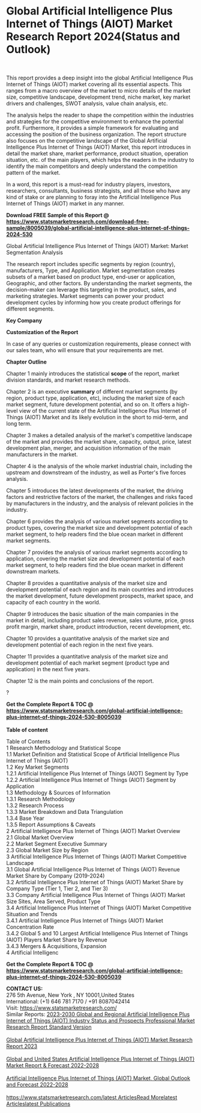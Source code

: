 <h1>Global Artificial Intelligence Plus Internet of Things (AIOT) Market Research Report 2024(Status and Outlook)</h1><br/><p>This report provides a deep insight into the global Artificial Intelligence Plus Internet of Things (AIOT) market covering all its essential aspects. This ranges from a macro overview of the market to micro details of the market size, competitive landscape, development trend, niche market, key market drivers and challenges, SWOT analysis, value chain analysis, etc.</p><p>The analysis helps the reader to shape the competition within the industries and strategies for the competitive environment to enhance the potential profit. Furthermore, it provides a simple framework for evaluating and accessing the position of the business organization. The report structure also focuses on the competitive landscape of the Global Artificial Intelligence Plus Internet of Things (AIOT) Market, this report introduces in detail the market share, market performance, product situation, operation situation, etc. of the main players, which helps the readers in the industry to identify the main competitors and deeply understand the competition pattern of the market.</p><p>In a word, this report is a must-read for industry players, investors, researchers, consultants, business strategists, and all those who have any kind of stake or are planning to foray into the Artificial Intelligence Plus Internet of Things (AIOT) market in any manner.</p><p><strong>Download FREE Sample of this Report @ <a href="https://www.statsmarketresearch.com/download-free-sample/8005039/global-artificial-intelligence-plus-internet-of-things-2024-530">https://www.statsmarketresearch.com/download-free-sample/8005039/global-artificial-intelligence-plus-internet-of-things-2024-530</a></strong></p><p>Global Artificial Intelligence Plus Internet of Things (AIOT) Market: Market Segmentation Analysis</p><p>The research report includes specific segments by region (country), manufacturers, Type, and Application. Market segmentation creates subsets of a market based on product type, end-user or application, Geographic, and other factors. By understanding the market segments, the decision-maker can leverage this targeting in the product, sales, and marketing strategies. Market segments can power your product development cycles by informing how you create product offerings for different segments.</p><p><strong>Key Company</strong></p><p><strong>Customization of the Report</strong></p><p>In case of any queries or customization requirements, please connect with our sales team, who will ensure that your requirements are met.</p><p><strong>Chapter Outline</strong></p><p>Chapter 1 mainly introduces the statistical <strong>scope</strong> of the report, market division standards, and market research methods.</p><p>Chapter 2 is an executive <strong>summary</strong> of different market segments (by region, product type, application, etc), including the market size of each market segment, future development potential, and so on. It offers a high-level view of the current state of the Artificial Intelligence Plus Internet of Things (AIOT) Market and its likely evolution in the short to mid-term, and long term.</p><p>Chapter 3 makes a detailed analysis of the market's competitive landscape of the market and provides the market share, capacity, output, price, latest development plan, merger, and acquisition information of the main manufacturers in the market.</p><p>Chapter 4 is the analysis of the whole market industrial chain, including the upstream and downstream of the industry, as well as Porter's five forces analysis.</p><p>Chapter 5 introduces the latest developments of the market, the driving factors and restrictive factors of the market, the challenges and risks faced by manufacturers in the industry, and the analysis of relevant policies in the industry.</p><p>Chapter 6 provides the analysis of various market segments according to product types, covering the market size and development potential of each market segment, to help readers find the blue ocean market in different market segments.</p><p>Chapter 7 provides the analysis of various market segments according to application, covering the market size and development potential of each market segment, to help readers find the blue ocean market in different downstream markets.</p><p>Chapter 8 provides a quantitative analysis of the market size and development potential of each region and its main countries and introduces the market development, future development prospects, market space, and capacity of each country in the world.</p><p>Chapter 9 introduces the basic situation of the main companies in the market in detail, including product sales revenue, sales volume, price, gross profit margin, market share, product introduction, recent development, etc.</p><p>Chapter 10 provides a quantitative analysis of the market size and development potential of each region in the next five years.</p><p>Chapter 11 provides a quantitative analysis of the market size and development potential of each market segment (product type and application) in the next five years.</p><p>Chapter 12 is the main points and conclusions of the report.</p><p>? </p><div><b>Get the Complete Report & TOC @ <a href="https://www.statsmarketresearch.com/global-artificial-intelligence-plus-internet-of-things-2024-530-8005039">https://www.statsmarketresearch.com/global-artificial-intelligence-plus-internet-of-things-2024-530-8005039</a></b></div><br><b>Table of content</b><p>Table of Contents<br />1 Research Methodology and Statistical Scope<br />1.1 Market Definition and Statistical Scope of Artificial Intelligence Plus Internet of Things (AIOT)<br />1.2 Key Market Segments<br />1.2.1 Artificial Intelligence Plus Internet of Things (AIOT) Segment by Type<br />1.2.2 Artificial Intelligence Plus Internet of Things (AIOT) Segment by Application<br />1.3 Methodology & Sources of Information<br />1.3.1 Research Methodology<br />1.3.2 Research Process<br />1.3.3 Market Breakdown and Data Triangulation<br />1.3.4 Base Year<br />1.3.5 Report Assumptions & Caveats<br />2 Artificial Intelligence Plus Internet of Things (AIOT) Market Overview<br />2.1 Global Market Overview<br />2.2 Market Segment Executive Summary<br />2.3 Global Market Size by Region<br />3 Artificial Intelligence Plus Internet of Things (AIOT) Market Competitive Landscape<br />3.1 Global Artificial Intelligence Plus Internet of Things (AIOT) Revenue Market Share by Company (2019-2024)<br />3.2 Artificial Intelligence Plus Internet of Things (AIOT) Market Share by Company Type (Tier 1, Tier 2, and Tier 3)<br />3.3 Company Artificial Intelligence Plus Internet of Things (AIOT) Market Size Sites, Area Served, Product Type<br />3.4 Artificial Intelligence Plus Internet of Things (AIOT) Market Competitive Situation and Trends<br />3.4.1 Artificial Intelligence Plus Internet of Things (AIOT) Market Concentration Rate<br />3.4.2 Global 5 and 10 Largest Artificial Intelligence Plus Internet of Things (AIOT) Players Market Share by Revenue<br />3.4.3 Mergers & Acquisitions, Expansion<br />4 Artificial Intelligenc<br><div><b>Get the Complete Report & TOC @ <a href="https://www.statsmarketresearch.com/global-artificial-intelligence-plus-internet-of-things-2024-530-8005039">https://www.statsmarketresearch.com/global-artificial-intelligence-plus-internet-of-things-2024-530-8005039</a></b></div></p> <b>CONTACT US:</b><br>276 5th Avenue, New York , NY 10001,United States<br>International: (+1) 646 781 7170 / +91 8087042414<br>Visit: <a href="https://www.statsmarketresearch.com/">https://www.statsmarketresearch.com/</a><br>Similar Reports: <a href="https://www.statsmarketresearch.com/global-artificial-intelligence-plus-internet-of-things-2024-530-8005039">2023-2030 Global and Regional Artificial Intelligence Plus Internet of Things (AIOT) Industry Status and Prospects Professional Market Research Report Standard Version</a><br/><br/><a href="https://www.statsmarketresearch.com/global-artificial-intelligence-plus-internet-of-things-2024-530-8005039">Global Artificial Intelligence Plus Internet of Things (AIOT) Market Research Report 2023</a><br/><br/><a href="https://www.statsmarketresearch.com/global-artificial-intelligence-plus-internet-of-things-2024-530-8005039">Global and United States Artificial Intelligence Plus Internet of Things (AIOT) Market Report & Forecast 2022-2028</a><br/><br/><a href="https://www.statsmarketresearch.com/global-artificial-intelligence-plus-internet-of-things-2024-530-8005039">Artificial Intelligence Plus Internet of Things (AIOT) Market, Global Outlook and Forecast 2022-2028</a><br/><br/><a href="https://gyeongbokgung.com">https://www.statsmarketresearch.com/</a><a href="https://hallyeomaritime.com">latest Articles</a><a href="https://jingwansa.com">Read More</a><a href=https://nguoiviet.jp/">latest Articles</a><a href="https://www.intelmarketresearch.com/">latest Publications</a>